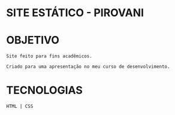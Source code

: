# SITE ESTÁTICO - PIROVANI

# OBJETIVO

```
Site feito para fins acadêmicos.

Criado para uma apresentação no meu curso de desenvolvimento.
```

# TECNOLOGIAS
```
HTML | CSS
```
